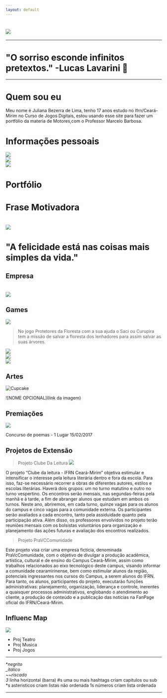 ```yaml
---
layout: default
---
```

 
# ![](Juliana.jpg)   
   
*********************************************************************      
# "O sorriso esconde infinitos pretextos." -Lucas Lavarini 💚
**********************************************************************   

# Quem sou eu

Meu nome é Juliana Bezerra de Lima, tenho 17 anos estudo no Ifrn/Ceará-Mirim no Curso de Jogos Digitais, estou usando esse site para fazer um portfólio da materia de Motores,com o Professor Marcelo Barbosa. 


# Informações pessoais
[![](Instagram.png)](https://www.instagram.com/_julianalima14/?hl=pt-br)   
[![](Gmail.png)](Julianabezerra.touros@gmail.com)         
[![](Pinterest.png)](https://br.pinterest.com/julianabezerratouros/)   



# Portfólio

# Frase Motivadora
#  ![](Foto.jpg)
   
# "A felicidade está nas coisas mais simples da vida." 


## Empresa

# ![](Jubeka.png)


## Games
[ ![](Jogo1.png)](https://karlagabriella.github.io/Protetores%20da%20Floresta/)  

> No jogo Protetores da Floresta com a sua ajuda o Saci ou Curupira tem a missão de salvar a floresta dos lenhadores para assim salvar as suas árvores. 

[![](Jogo2.png) ](JulianaBL.github.io/Ventania/)   
[ ![](Jogo3.png)](JulianaBL.github.io/LabyrinthFoodChain/)   
[ ![](Jogo4.png)](https://karlagabriella.github.io/New%20project/)     

 
## Artes

![Cupcake](https://s3.amazonaws.com/kandipatternspatterns/food/4543-Cupcake.png)


![NOME OPCIONAL](link da imagem)



## Premiações
![](Imagem01.jpg)

Concurso de poemas - 1 Lugar 15/02/2017


## Projetos de Extensão

> Projeto Clube Da Leitura
![](ClubeDaLeitura.jpg)

O projeto “Clube da leitura - IFRN Ceará-Mirim” objetiva estimular e intensificar o interesse pela leitura literária dentro e fora da escola. Para isso, faz-se necessário recorrer a obras de diferentes autores, estilos e escolas literárias. Haverá dois grupos: um no turno matutino e outro no turno vespertino. Os encontros serão mensais, nas segundas-feiras pela manhã e à tarde, a fim de abranger alunos que estudam em ambos os turnos. Neste ano, abriremos, em cada turno, quinze vagas para os alunos do campus e cinco vagas para a comunidade externa. Os participantes serão avaliados a cada encontro, tanto pela assiduidade quanto pela participação ativa. Além disso, os professores envolvidos no projeto terão reuniões mensais com os bolsistas voluntários para organização e planejamento das ações futuras e avaliação dos encontros realizados.

> Projeto PraVCComunidade

Este projeto visa criar uma empresa fictícia, denominada PraVcComunidade, com o objetivo de divulgar a produção acadêmica, artística, cultural e de ensino do Campus Ceará-Mirim, assim como trabalhos relacionados ao eixo tecnológico deste campus, visando informar a comunidade cearamirinense, bem como estimular alunos da região, potenciais ingressantes nos cursos do Campus, a serem alunos do IFRN. Para tanto, os alunos, participantes do projeto, executarão funções administrativas: planejamento, organização, liderança e controle, inerentes a quaisquer processos administrativos, englobando o atendimento ao cliente, a produção de conteúdo e a publicação das notícias na FanPage oficial do IFRN/Ceará-Mirim.

## Influenc Map

   ![](InfluencMap.png)


* Proj Teatro 
* Proj Musica 
* Proj Jogos

*  *   *

**negrito    
_itálico    
~~riscado   
3* linha horizontal (barra)
#s uma ou mais hashtags criam capitulos ou sub
*s asteristicos criam listas não ordenada
1s números criam lista ordenada 

*  *  * 
